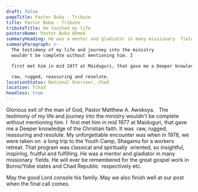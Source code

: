 ```yaml
---
draft: false
pageTitle: Pastor Buba - Tribute
title: Pastor Buba - Tribute
tributeTitle: He touched my life
pastorsName: Pastor Buba Ahmed
summaryHeading: ‌He‌ ‌was‌ ‌a‌ ‌mentor‌ ‌and‌ ‌gladiator‌ ‌in‌ ‌many‌ ‌missionary‌ ‌ fields.
summaryParagraph: >-
  The‌ ‌testimony‌ ‌of‌ ‌my‌ ‌life‌ ‌and‌ ‌journey‌ ‌into‌ ‌the‌ ‌ministry‌
  ‌wouldn't‌ ‌be‌ ‌complete‌ ‌without‌ ‌mentioning‌ ‌him.‌ ‌I‌ ‌

  first‌ ‌met‌ ‌him‌ ‌in‌ ‌mid‌ ‌1977‌ ‌at‌ ‌Maiduguri,‌ ‌that‌ ‌gave‌ ‌me‌ ‌a‌ ‌Deeper‌ ‌knowledge‌ ‌of‌ ‌the‌ ‌Christian‌ ‌faith.‌ ‌It‌ ‌was‌ ‌

  raw,‌ ‌rugged,‌ ‌reassuring‌ ‌and‌ ‌resolute.‌
locationStatus: National Overseer, Chad
location: Tchad
headless: true
---
```

Glorious‌ ‌exit‌ ‌of‌ ‌the‌ ‌man‌ ‌of‌ ‌God,‌ ‌Pastor‌ ‌Matthew‌ ‌A.‌ ‌Awokoya.‌ ‌ ‌
The‌ ‌testimony‌ ‌of‌ ‌my‌ ‌life‌ ‌and‌ ‌journey‌ ‌into‌ ‌the‌ ‌ministry‌ ‌wouldn't‌ ‌be‌ ‌complete‌ ‌without‌ ‌mentioning‌ ‌him.‌ ‌I‌ ‌
first‌ ‌met‌ ‌him‌ ‌in‌ ‌mid‌ ‌1977‌ ‌at‌ ‌Maiduguri,‌ ‌that‌ ‌gave‌ ‌me‌ ‌a‌ ‌Deeper‌ ‌knowledge‌ ‌of‌ ‌the‌ ‌Christian‌ ‌faith.‌ ‌It‌ ‌was‌ ‌
raw,‌ ‌rugged,‌ ‌reassuring‌ ‌and‌ ‌resolute.‌ ‌My‌ ‌unforgettable‌ ‌encounter‌ ‌was‌ ‌when‌ ‌in‌ ‌1978,‌ ‌we‌ ‌were‌ ‌taken‌ ‌on‌ ‌
a‌ ‌long‌ ‌trip‌ ‌to‌ ‌the‌ ‌Youth‌ ‌Camp,‌ ‌Shagamu‌ ‌for‌ ‌a‌ ‌workers‌ ‌retreat.‌ ‌That‌ ‌program‌ ‌was‌ ‌classical‌ ‌and‌ ‌spiritually‌ ‌
oriented,‌ ‌so‌ ‌insightful,‌ ‌inspiring,‌  ‌fruitful‌ ‌and‌ ‌fulfilling.‌ ‌He‌ ‌was‌ ‌a‌ ‌mentor‌ ‌and‌ ‌gladiator‌ ‌in‌ ‌many‌ ‌missionary‌ ‌
fields.‌ ‌He‌ ‌will‌ ‌ever‌ ‌be‌ ‌remembered‌ ‌for‌ ‌the‌ ‌great‌ ‌gospel‌ ‌work‌ ‌in‌ ‌Borno/Yobe‌ ‌states‌ ‌and‌ ‌Chad‌ ‌Republic‌ ‌
respectively‌ ‌etc.‌ ‌

May‌ ‌the‌ ‌good‌ ‌Lord‌ ‌console‌ ‌his‌ ‌family.‌ ‌May‌ ‌we‌ ‌also‌ ‌finish‌ ‌well‌ ‌at‌ ‌our‌ ‌post‌ ‌when‌ ‌the‌ ‌final‌ ‌call‌ ‌comes.‌
